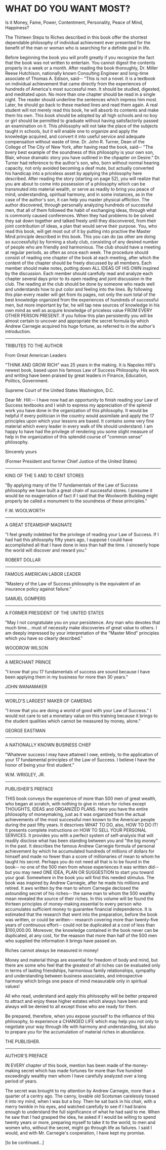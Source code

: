 # WHAT DO YOU WANT MOST?

Is it Money, Fame, Power, Contentment, Personality, Peace of Mind, Happiness?

The Thirteen Steps to Riches described in this book offer the shortest dependable philosophy of individual achievment ever presented for the benefit of the man or woman who is searching for a definite goal in life.

Before beginning the book you will profit greatly if you recognize the fact that the book was not written to entertain. You cannot digest the contents properly in a week or a month. After reading the book thoroughly, Dr. Miller Reese Hutchison, nationally known Consulting Engineer and long-time associate of Thomas A. Edison, said-- "This is not a novel. It is a textbook on individual achievement that came directly from the experiences of hundreds of America's most successful men. It should be studied, digested, and meditated upon. No more than one chapter should be read in a single night. The reader should underline the sentences which impress him most. Later, he should go back to these marked lines and read them again. A real student will not merely read this book, he will absorb its contents and make them his own. This book should be adopted by all high schools and no boy or girl should be permitted to graduate without having satisfactorily passed an examination on it. This philosophy will not take the place of the subjects taught in schools, but it will enable one to organize and apply the knowledge acquired, and convert it into useful service and adequate compensation without waste of time. Dr. John R. Turner, Dean of the College of The City of New York, after having read the book, said-- "The bvery best example of the soundness of this philosophy is your own son, Blair, whose dramatic story you have outlined in the chpapter on Desire." Dr. Turner had reference to the author's son, who, born without normal hearing capacity, not only avoided becoming a deaf mute, but actually converted his handicap into a priceless asset by applying the philosophy here described. After reading the story (starting on page 52), you will realize that you are about to come into possession of a philosophy which can be transmuted into material wealth, or serve as readily to bring you peace of mind, understanding, spiritual harmony, and in some instances, as in the case of the author's son, it can help you master physical affliction. The author discovered, through personally analyzing hundreds of successful men, that all of them followed the habit of exchanging ideas, through what is commonly caused conferences. When they had problems to be solved they sat down together and talked freely until they disconvered, from their joint contribution of ideas, a plan that would serve their purpose. You, who read this book, will get most out of it by putting into practive the Master Mind principle described in this book. This you can do (as other are doing so successfully) by forming a study club, consisting of any desired number of people who are friendly and harmonious. The club should have a meeting at regular periods, as often as once each week. The procedure should consist of reading one chapter of the book at each meeting, after which the content of the chapter should be freely discussed by all members. Each member should make notes, putting down ALL IDEAS OF HIS OWN inspired by the discussion. Each member should carefully read and analyze each chapter several days prior to its open reading and joint discussion in the club. The reading at the club should be done by someone who reads well and understands how to put color and feeling into the lines. By following this plan every reader will get from its pages, not only the sum total of the best knowledge organized from the experiences of hundreds of successful men, but more important by far, he will tap new sources of knowledge in his own mind as well as acquire knowledge of priceless value FROM EVERY OTHER PERSON PRESENT. If you follow this plan persistently you will be almost certain to uncover and appropriate the secret formula by which Andrew Carnegie acquired his huge fortune, as referred to in the author's introduction.

---

TRIBUTES TO THE AUTHOR

From Great American Leaders

"THINK AND GROW RICH" was 25 years in the making. It is Napoleo Hill's newest book, based upon his famous Law of Success Philosophy. His work and writing have been praised by great leaders in Finance, Education, Politics, Government.

Supreme Court of the United States Washington, D.C.

Dear Mr. Hill:-- I have now had an opportunity to finish reading your Law of Success textbooks and I wish to express my appreciation of the splenid work you have done in the organization of this philosophy. It would be helpful if every politician in the country would assimilate and apply the 17 principles upon which your lessons are based. It contains some very fine material which every leader in every walk of life should understand. I am happy to have had the privilege of rendering you some slight measure of help in the organization of this splendid course of "common sense" philosophy.

Sincerely yours

(Former President and former Chief Justice of the United States)

---

KING OF THE 5 AND 10 CENT STORES

"By applying many of the 17 fundamentals of the Law of Success philosophy we have built a great chain of successful stores. I presume it would be no exagerration of fact if I said that the Woolworth Building might properly be called a monument to the soundness of these principles."

F.W. WOOLWORTH

---

 A GREAT STEAMSHIP MAGNATE

 "I feel greatly indebted for the privilege of reading your Law of Success. If I had had this philosophy fifty years ago, I suppose I could have accomplished all that I have done in less than half the time. I sinceerly hope the world will discover and reward you."

 ROBERT DOLLAR

 ---

 FAMOUS AMERICAN LABOR LEADER

 "Mastery of the Law of Success philosophy is the equivalent of an insurance policy against failure."

 SAMUEL GOMPERS

 ---

 A FORMER PRESIDENT OF THE UNITED STATES

 "May I not congratulate you on your persistence. Any man who devotes that much time... must of necessity make discoveries of great value to others. I am deeply impressed by your interpretation of the "Master Mind" principles which you have so clearly described."

 WOODROW WILSON

 ---

 A MERCHANT PRINCE

 "I know that you 17 fundamentals of success are sound because I have been applying them in my business for more than 30 years."

 JOHN WANAMAKER

 ---

 WORLD'S LARGEST MAKER OF CAMERAS

 "I know that you are doing a world of good with your Law of Success." I would not care to set a monetary value on this training because it brings to the student qualities which cannot be measured by money, alone."

 GEORGE EASTMAN

 ---

 A NATIONALLY KNOWN BUSINESS CHIEF

 "Whatever success I may have attained I owe, entirely, to the application of your 17 fundamental principles of the Law of Success. I believe I have the honor of being your first student."

 W.M. WRIGLEY, JR.

 ---

 PUBLISHER'S PREFACE

 THIS book conveys the experience of more than 500 men of great wealth, who began at scratch, with nothing to give in return for riches except THOUGHTS, IDEAS and ORGANIZED PLANS. Here you have the entire philosophy of moneymaking, just as it was organized from the actual achievements of the most successful men known to the American people during the past fifty years. It descrives WHAT TO DO, also, HOW TO DO IT! It presents complete instructions on HOW TO SELL YOUR PERSONAL SERVICES. It provides you with a perfect system of self-analysis that will readily disclose what has been standing between you and "the big money" in the past. It describes the famous Andrew Carnegie formula of personal achievement by which he accumulated hundreds of millions of dollars for himself and made no fewer than a score of millionaries of mean to whom he taught his secret. Perhaps you do not need all that is to be found in the book-- no one of the 500 men from whose experiences it was written did-- but you may need ONE IDEA, PLAN OR SUGGESTION to start you toward your goal. Somewhere in the book you will find this needed stimulus. The book was inspired by Andrew Carnegie, after he made his millions and retired. It aws written by the man to whom Carnegie declosed the astounding secret of his riches-- the same man to whom the 500 wealthy mean revealed the source of their riches. In this volume will be found the thirteen principles of money-making essential to every person who accumulates sufficient money to guarantee financial independence. It is estimated that the research that went into the preparation, before the book was written, or could be written-- research covering more than twenty-five years of continuous effort-- could not be duplicated at a cost of less than $100,000.00. Moreover, the knowledge contained in the book never can be duplicated, at any cost, for the reaason that more than half of the 500 men who supplied the information it brings have passed on.

 Riches cannot always be measured in money!

 Money and material things are essential for freedom of body and mind, but there are some who feel that the greatest of all riches can be evaluated only in terms of lasting friendships, harmonious family relationships, sympathy and understanding between business associates, and introspective harmony which brings one peace of mind measurable only in spiritual values!

 All who read, understand and apply this philosophy will be better prepared to attract and enjoy these higher estates which always have been and always will be denied to all except those who are ready for them.

 Be prepared, therefore, when you expose yourself to the influence of this philosophy, to experience a CHANGED LIFE which may help you not only to negotiate your way through life with harmony and understanding, but also to prepare you for the accumulation of material riches in abundance.

 THE PUBLISHER.

 ---

 AUTHOR'S PREFACE

 IN EVERY chapter of this book, mention has been made of the money-making secret which has made fortunes for more than five hundred exceedingly wealthy men whom I have carefully analyzed over a long period of years.

 The secret was brought to my attention by Andrew Carnegie, more than a quarter of a centry ago. The canny, lovable old Scotsman carelessly tossed it into my mind, when I was but a boy. Then he sat back in his chair, with a merry twinkle in his eyes, and watched carefully to see if I had brains enough to understand the full significance of what he had said to me. When he saw that I had grasped the idea, he asked if I would be willing to spend twenty years or more, preparing myself to take it to the world, to men and women who, without the secret, might go through life as failures. I said I would, and with Mr. Carnegie's cooperation, I have kept my promise.

 [to be continued...]


